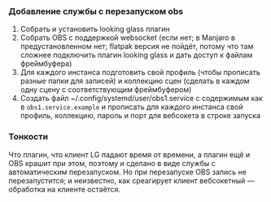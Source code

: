 ### Добавление службы с перезапуском obs

1. Собрать и установить looking glass плагин
2. Собрать OBS с поддержкой websocket (если нет; в Manjaro в предустановленном нет; flatpak версия не пойдёт, потому что там сложнее подключить плагин looking glass и дать доступ к файлам фреймбуфера)
2. Для каждого инстанса подготовить свой профиль (чтобы прописать разные папки для записей) и коллекцию сцен (сделать в каждом одну сцену с соответствующим фреймбуфером)
3. Создать файл ~/.config/systemd/user/obs1.service с содержимым как в `obs1.service.example` и прописать для каждого инстанса свой профиль, коллекцию, пароль и порт для вебсокета в строке запуска

### Тонкости

Что плагин, что клиент LG падают время от времени, а плагин ещё и OBS крашит при этом, поэтому и сделано в виде службы с автоматическим перезапуском. Но при перезапуске OBS запись не перезапустится; и неизвестно, как среагирует клиент вебсокетный — обработка на клиенте остаётся.